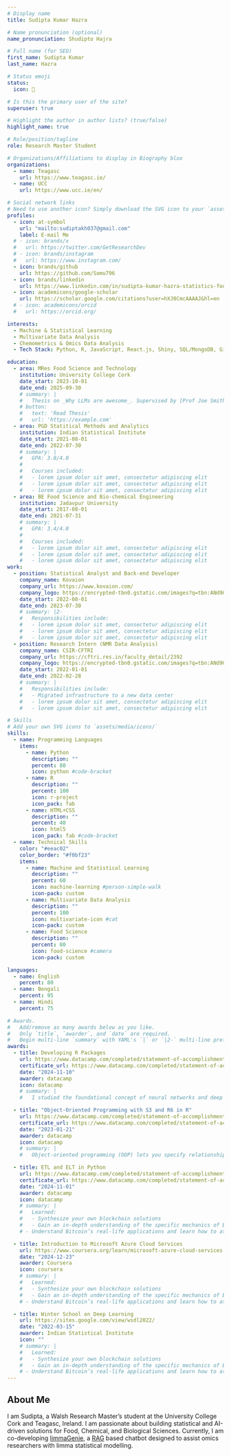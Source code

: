 ```yaml
---
# Display name
title: Sudipta Kumar Hazra

# Name pronunciation (optional)
name_pronunciation: Shudipto Hajra

# Full name (for SEO)
first_name: Sudipta Kumar
last_name: Hazra

# Status emoji
status:
  icon: 🧮

# Is this the primary user of the site?
superuser: true

# Highlight the author in author lists? (true/false)
highlight_name: true

# Role/position/tagline
role: Research Master Student

# Organizations/Affiliations to display in Biography blox
organizations:
  - name: Teagasc
    url: https://www.teagasc.ie/
  - name: UCC
    url: https://www.ucc.ie/en/

# Social network links
# Need to use another icon? Simply download the SVG icon to your `assets/media/icons/` folder.
profiles:
  - icon: at-symbol
    url: "mailto:sudiptakh037@gmail.com"
    label: E-mail Me
  # - icon: brands/x
  #   url: https://twitter.com/GetResearchDev
  # - icon: brands/instagram
  #   url: https://www.instagram.com/
  - icon: brands/github
    url: https://github.com/Somu796
  - icon: brands/linkedin
    url: https://www.linkedin.com/in/sudipta-kumar-hazra-statistics-food-science/
  - icon: academicons/google-scholar
    url: https://scholar.google.com/citations?user=hXJ0CmcAAAAJ&hl=en
  # - icon: academicons/orcid
  #   url: https://orcid.org/

interests:
  - Machine & Statistical Learning
  - Multivariate Data Analysis
  - Chemometrics & Omics Data Analysis
  - Tech Stack: Python, R, JavaScript, React.js, Shiny, SQL/MongoDB, Git, Azure, LangChain, Docker

education:
  - area: MRes Food Science and Technology
    institution: University College Cork
    date_start: 2023-10-01
    date_end: 2025-09-30
    # summary: |
    #   Thesis on _Why LLMs are awesome_. Supervised by [Prof Joe Smith](https://example.com). Presented papers at 5 IEEE conferences with the contributions being published in 2 Springer journals.
    # button:
    #   text: 'Read Thesis'
    #   url: 'https://example.com'
  - area: PGD Statitical Methods and Analytics
    institution: Indian Statistical Institute
    date_start: 2021-08-01
    date_end: 2022-07-30
    # summary: |
    #   GPA: 3.8/4.0
    #
    #   Courses included:
    #   - lorem ipsum dolor sit amet, consectetur adipiscing elit
    #   - lorem ipsum dolor sit amet, consectetur adipiscing elit
    #   - lorem ipsum dolor sit amet, consectetur adipiscing elit
  - area: BE Food Science and Bio-chemical Engineering
    institution: Jadavpur University
    date_start: 2017-08-01
    date_end: 2021-07-31
    # summary: |
    #   GPA: 3.4/4.0
    #
    #   Courses included:
    #   - lorem ipsum dolor sit amet, consectetur adipiscing elit
    #   - lorem ipsum dolor sit amet, consectetur adipiscing elit
    #   - lorem ipsum dolor sit amet, consectetur adipiscing elit
work:
  - position: Statistical Analyst and Back-end Developer
    company_name: Kovaion
    company_url: https://www.kovaion.com/
    company_logo: https://encrypted-tbn0.gstatic.com/images?q=tbn:ANd9GcSuEZvusAgMDDee8H3W2aTUX_9XUviHPvOxOw&s
    date_start: 2022-08-01
    date_end: 2023-07-30
    # summary: |2-
    #   Responsibilities include:
    #   - lorem ipsum dolor sit amet, consectetur adipiscing elit
    #   - lorem ipsum dolor sit amet, consectetur adipiscing elit
    #   - lorem ipsum dolor sit amet, consectetur adipiscing elit
  - position: Research Intern (NMR Data Analysis)
    company_name: CSIR-CFTRI
    company_url: https://cftri.res.in/faculty_detail/2392
    company_logo: https://encrypted-tbn0.gstatic.com/images?q=tbn:ANd9GcTyo9Aw-3t3xiLAXu8WbPyJygWCLl_h-IFaAg&s
    date_start: 2022-01-01
    date_end: 2022-02-28
    # summary: |
    #   Responsibilities include:
    #   - Migrated infrastructure to a new data center
    #   - lorem ipsum dolor sit amet, consectetur adipiscing elit
    #   - lorem ipsum dolor sit amet, consectetur adipiscing elit

# Skills
# Add your own SVG icons to `assets/media/icons/`
skills:
  - name: Programming Languages
    items:
      - name: Python
        description: ""
        percent: 80
        icon: python #code-bracket
      - name: R
        description: ""
        percent: 100
        icon: r-project
        icon_pack: fab
      - name: HTML+CSS
        description: ""
        percent: 40
        icon: html5
        icon_pack: fab #code-bracket
  - name: Technical Skills
    color: "#eeac02"
    color_border: "#f0bf23"
    items:
      - name: Machine and Statistical Learning
        description: ""
        percent: 60
        icon: machine-learning #person-simple-walk
        icon-pack: custom
      - name: Multivariate Data Analysis
        description: ""
        percent: 100
        icon: multivariate-icon #cat
        icon-pack: custom
      - name: Food Science
        description: ""
        percent: 80
        icon: food-science #camera
        icon-pack: custom

languages:
  - name: English
    percent: 80
  - name: Bengali
    percent: 95
  - name: Hindi
    percent: 75

# Awards.
#   Add/remove as many awards below as you like.
#   Only `title`, `awarder`, and `date` are required.
#   Begin multi-line `summary` with YAML's `|` or `|2-` multi-line prefix and indent 2 spaces below.
awards:
  - title: Developing R Packages
    url: https://www.datacamp.com/completed/statement-of-accomplishment/course/eeddc7da834f0ded04e9d10a42f6612d5f35916d
    certificate_url: https://www.datacamp.com/completed/statement-of-accomplishment/course/eeddc7da834f0ded04e9d10a42f6612d5f35916d
    date: "2024-11-10"
    awarder: datacamp
    icon: datacamp
    # summary: |
    #   I studied the foundational concept of neural networks and deep learning. By the end, I was familiar with the significant technological trends driving the rise of deep learning; build, train, and apply fully connected deep neural networks; implement efficient (vectorized) neural networks; identify key parameters in a neural network’s architecture; and apply deep learning to your own applications.

  - title: "Object-Oriented Programming with S3 and R6 in R"
    url: https://www.datacamp.com/completed/statement-of-accomplishment/course/9b8fc581a5df93307004afedc9bd3405a4be79e3
    certificate_url: https://www.datacamp.com/completed/statement-of-accomplishment/course/9b8fc581a5df93307004afedc9bd3405a4be79e3
    date: "2023-01-21"
    awarder: datacamp
    icon: datacamp
    # summary: |
    #   Object-oriented programming (OOP) lets you specify relationships between functions and the objects that they can act on, helping you manage complexity in your code. This is an intermediate level course, providing an introduction to OOP, using the S3 and R6 systems. S3 is a great day-to-day R programming tool that simplifies some of the functions that you write. R6 is especially useful for industry-specific analyses, working with web APIs, and building GUIs.

  - title: ETL and ELT in Python
    url: https://www.datacamp.com/completed/statement-of-accomplishment/course/4bf8b7b35e7b0e954a2708e20286452e36a546a1
    certificate_url: https://www.datacamp.com/completed/statement-of-accomplishment/course/4bf8b7b35e7b0e954a2708e20286452e36a546a1
    date: "2024-11-01"
    awarder: datacamp
    icon: datacamp
    # summary: |
    #   Learned:
    #   - Synthesize your own blockchain solutions
    #   - Gain an in-depth understanding of the specific mechanics of Bitcoin
    # - Understand Bitcoin’s real-life applications and learn how to attack and destroy Bitcoin, Ethereum, smart contracts and Dapps, and alternatives to Bitcoin’s Proof-of-Work consensus algorithm

  - title: Introduction to Microsoft Azure Cloud Services
    url: https://www.coursera.org/learn/microsoft-azure-cloud-services
    date: "2024-12-23"
    awarder: Coursera
    icon: coursera
    # summary: |
    #   Learned:
    #   - Synthesize your own blockchain solutions
    #   - Gain an in-depth understanding of the specific mechanics of Bitcoin
    # - Understand Bitcoin’s real-life applications and learn how to attack and destroy Bitcoin, Ethereum, smart contracts and Dapps, and alternatives to Bitcoin’s Proof-of-Work consensus algorithm

  - title: Winter School on Deep Learning
    url: https://sites.google.com/view/wsdl2022/
    date: "2022-03-15"
    awarder: Indian Statistical Institute
    icon: ""
    # summary: |
    #   Learned:
    #   - Synthesize your own blockchain solutions
    #   - Gain an in-depth understanding of the specific mechanics of Bitcoin
    # - Understand Bitcoin’s real-life applications and learn how to attack and destroy Bitcoin, Ethereum, smart contracts and Dapps, and alternatives to Bitcoin’s Proof-of-Work consensus algorithm
---
```


## About Me

I am Sudipta, a Walsh Research Master’s student at the University College Cork and Teagasc, Ireland. I am passionate about building statistical and AI-driven solutions for Food, Chemical, and Biological Sciences. Currently, I am co-developing [limmaGenie](https://linktr.ee/sudipta_hazra), a [RAG](https://www.google.com/search?q=RAG&rlz=1C1GCEB_enIE1119IE1119&oq=RAG&gs_lcrp=EgZjaHJvbWUyBggAEEUYOTIGCAEQRRg7MgYIAhBFGD0yBggDEEUYPTIGCAQQRRg90gEIMTAwM2owajGoAgCwAgA&sourceid=chrome&ie=UTF-8) based chatbot designed to assist omics researchers with limma statistical modelling.
